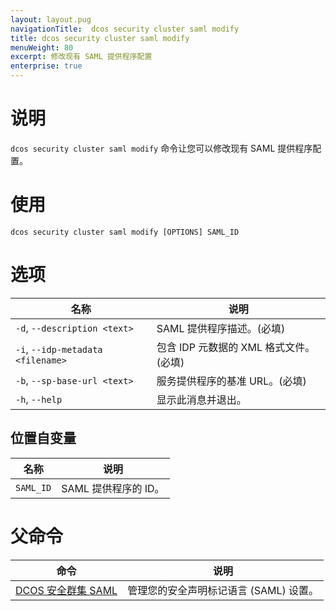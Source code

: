 ```yaml
---
layout: layout.pug
navigationTitle:  dcos security cluster saml modify
title: dcos security cluster saml modify
menuWeight: 80
excerpt: 修改现有 SAML 提供程序配置
enterprise: true
---
```


# 说明

`dcos security cluster saml modify` 命令让您可以修改现有 SAML 提供程序配置。


# 使用

```
dcos security cluster saml modify [OPTIONS] SAML_ID
```


# 选项

| 名称 | 说明 |
|-----------------|-----------------|
| `-d`, `--description <text>` | SAML 提供程序描述。(必填) |
| `-i`, `--idp-metadata <filename>` | 包含 IDP 元数据的 XML 格式文件。(必填) |
| `-b`, `--sp-base-url <text> ` | 服务提供程序的基准 URL。(必填) |
| `-h`, `--help` | 显示此消息并退出。 |

## 位置自变量

| 名称 | 说明 |
|--------|------------------|
| `SAML_ID` | SAML 提供程序的 ID。 |


# 父命令

| 命令 | 说明 |
|---------|-------------|
| [DCOS 安全群集 SAML](/cn/1.12/cli/command-reference/dcos-security/dcos-security-cluster/dcos-security-cluster-saml//) | 管理您的安全声明标记语言 (SAML) 设置。 |